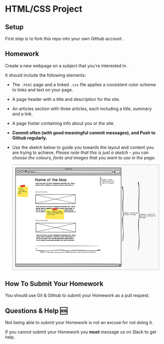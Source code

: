 # HTML/CSS Project

## Setup

First step is to fork this repo into your own Github account .

## Homework

Create a new webpage on a subject that you're interested in .

It should include the following elements:

- The `.html` page and a linked `.css` file applies a consistent color scheme to links and text on your page.
- A page header with a title and description for the site.
- An articles section with three articles, each including a title, summary and a link.
- A page footer containing info about you or the site.
- **Commit often (with good meaningful commit messages), and Push to Github regularly.**
- Use the sketch below to guide you towards the layout and content you are trying to achieve. _Please note that this is just a sketch - you can choose the colours, fonts and images that you want to use in the page._

  <a href="blog-sketch-week-2.png" target="blank">
    <img src="blog-sketch-week-2.png" style="border: 1px solid #bababa;">
  </a>


## How To Submit Your Homework

You should use Git & Github to submit your Homework as a pull request.


## Questions & Help 🆘

Not being able to submit your Homework is not an excuse for not doing it.

If you cannot submit your Homework you **must** message us on Slack to get help.

